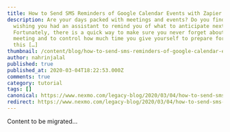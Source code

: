 ```yaml
---
title: How to Send SMS Reminders of Google Calendar Events with Zapier
description: Are your days packed with meetings and events? Do you find yourself
  wishing you had an assistant to remind you of what to anticipate next?
  Fortunately, there is a quick way to make sure you never forget about a
  meeting and to control how much time you give yourself to prepare for it. In
  this […]
thumbnail: /content/blog/how-to-send-sms-reminders-of-google-calendar-events-with-zapier-dr/E_Google-Calendar-Reminders_1200x600.png
author: nahrinjalal
published: true
published_at: 2020-03-04T18:22:53.000Z
comments: true
category: tutorial
tags: []
canonical: https://www.nexmo.com/legacy-blog/2020/03/04/how-to-send-sms-reminders-of-google-calendar-events-with-zapier-dr
redirect: https://www.nexmo.com/legacy-blog/2020/03/04/how-to-send-sms-reminders-of-google-calendar-events-with-zapier-dr
---
```


Content to be migrated...
